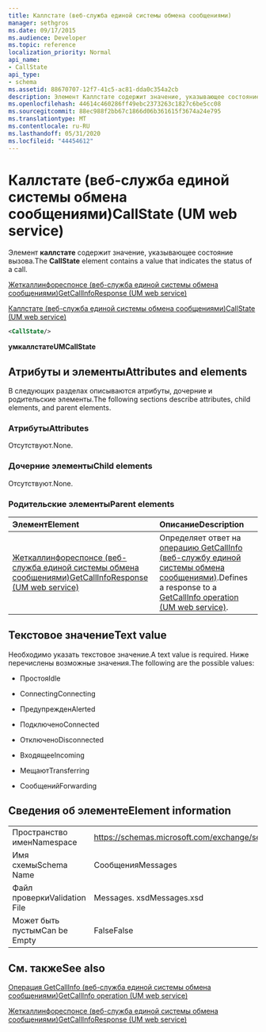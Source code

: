 ```yaml
---
title: Каллстате (веб-служба единой системы обмена сообщениями)
manager: sethgros
ms.date: 09/17/2015
ms.audience: Developer
ms.topic: reference
localization_priority: Normal
api_name:
- CallState
api_type:
- schema
ms.assetid: 88670707-12f7-41c5-ac81-dda0c354a2cb
description: Элемент Каллстате содержит значение, указывающее состояние вызова.
ms.openlocfilehash: 44614c460286ff49ebc2373263c1827c6be5cc08
ms.sourcegitcommit: 88ec988f2bb67c1866d06b361615f3674a24e795
ms.translationtype: MT
ms.contentlocale: ru-RU
ms.lasthandoff: 05/31/2020
ms.locfileid: "44454612"
---
```

# <a name="callstate-um-web-service"></a><span data-ttu-id="f1480-103">Каллстате (веб-служба единой системы обмена сообщениями)</span><span class="sxs-lookup"><span data-stu-id="f1480-103">CallState (UM web service)</span></span>

<span data-ttu-id="f1480-104">Элемент **каллстате** содержит значение, указывающее состояние вызова.</span><span class="sxs-lookup"><span data-stu-id="f1480-104">The **CallState** element contains a value that indicates the status of a call.</span></span> 
  
[<span data-ttu-id="f1480-105">Жеткаллинфореспонсе (веб-служба единой системы обмена сообщениями)</span><span class="sxs-lookup"><span data-stu-id="f1480-105">GetCallInfoResponse (UM web service)</span></span>](getcallinforesponse-um-web-service.md)
  
[<span data-ttu-id="f1480-106">Каллстате (веб-служба единой системы обмена сообщениями)</span><span class="sxs-lookup"><span data-stu-id="f1480-106">CallState (UM web service)</span></span>](callstate-um-web-service.md)
  
```xml
<CallState/>
```

 <span data-ttu-id="f1480-107">**умкаллстате**</span><span class="sxs-lookup"><span data-stu-id="f1480-107">**UMCallState**</span></span>
## <a name="attributes-and-elements"></a><span data-ttu-id="f1480-108">Атрибуты и элементы</span><span class="sxs-lookup"><span data-stu-id="f1480-108">Attributes and elements</span></span>

<span data-ttu-id="f1480-109">В следующих разделах описываются атрибуты, дочерние и родительские элементы.</span><span class="sxs-lookup"><span data-stu-id="f1480-109">The following sections describe attributes, child elements, and parent elements.</span></span>
  
### <a name="attributes"></a><span data-ttu-id="f1480-110">Атрибуты</span><span class="sxs-lookup"><span data-stu-id="f1480-110">Attributes</span></span>

<span data-ttu-id="f1480-111">Отсутствуют.</span><span class="sxs-lookup"><span data-stu-id="f1480-111">None.</span></span>
  
### <a name="child-elements"></a><span data-ttu-id="f1480-112">Дочерние элементы</span><span class="sxs-lookup"><span data-stu-id="f1480-112">Child elements</span></span>

<span data-ttu-id="f1480-113">Отсутствуют.</span><span class="sxs-lookup"><span data-stu-id="f1480-113">None.</span></span>
  
### <a name="parent-elements"></a><span data-ttu-id="f1480-114">Родительские элементы</span><span class="sxs-lookup"><span data-stu-id="f1480-114">Parent elements</span></span>

|<span data-ttu-id="f1480-115">**Элемент**</span><span class="sxs-lookup"><span data-stu-id="f1480-115">**Element**</span></span>|<span data-ttu-id="f1480-116">**Описание**</span><span class="sxs-lookup"><span data-stu-id="f1480-116">**Description**</span></span>|
|:-----|:-----|
|[<span data-ttu-id="f1480-117">Жеткаллинфореспонсе (веб-служба единой системы обмена сообщениями)</span><span class="sxs-lookup"><span data-stu-id="f1480-117">GetCallInfoResponse (UM web service)</span></span>](getcallinforesponse-um-web-service.md) <br/> |<span data-ttu-id="f1480-118">Определяет ответ на [операцию GetCallInfo (веб-службу единой системы обмена сообщениями)](getcallinfo-operation-um-web-service.md).</span><span class="sxs-lookup"><span data-stu-id="f1480-118">Defines a response to a [GetCallInfo operation (UM web service)](getcallinfo-operation-um-web-service.md).</span></span>  <br/> |
   
## <a name="text-value"></a><span data-ttu-id="f1480-119">Текстовое значение</span><span class="sxs-lookup"><span data-stu-id="f1480-119">Text value</span></span>

<span data-ttu-id="f1480-120">Необходимо указать текстовое значение.</span><span class="sxs-lookup"><span data-stu-id="f1480-120">A text value is required.</span></span> <span data-ttu-id="f1480-121">Ниже перечислены возможные значения.</span><span class="sxs-lookup"><span data-stu-id="f1480-121">The following are the possible values:</span></span>
  
- <span data-ttu-id="f1480-122">Простоя</span><span class="sxs-lookup"><span data-stu-id="f1480-122">Idle</span></span>
    
- <span data-ttu-id="f1480-123">Connecting</span><span class="sxs-lookup"><span data-stu-id="f1480-123">Connecting</span></span>
    
- <span data-ttu-id="f1480-124">Предупрежден</span><span class="sxs-lookup"><span data-stu-id="f1480-124">Alerted</span></span>
    
- <span data-ttu-id="f1480-125">Подключено</span><span class="sxs-lookup"><span data-stu-id="f1480-125">Connected</span></span>
    
- <span data-ttu-id="f1480-126">Отключено</span><span class="sxs-lookup"><span data-stu-id="f1480-126">Disconnected</span></span>
    
- <span data-ttu-id="f1480-127">Входящее</span><span class="sxs-lookup"><span data-stu-id="f1480-127">Incoming</span></span>
    
- <span data-ttu-id="f1480-128">Мещают</span><span class="sxs-lookup"><span data-stu-id="f1480-128">Transferring</span></span>
    
- <span data-ttu-id="f1480-129">Сообщений</span><span class="sxs-lookup"><span data-stu-id="f1480-129">Forwarding</span></span>
    
## <a name="element-information"></a><span data-ttu-id="f1480-130">Сведения об элементе</span><span class="sxs-lookup"><span data-stu-id="f1480-130">Element information</span></span>

|||
|:-----|:-----|
|<span data-ttu-id="f1480-131">Пространство имен</span><span class="sxs-lookup"><span data-stu-id="f1480-131">Namespace</span></span>  <br/> |https://schemas.microsoft.com/exchange/services/2006/message  <br/> |
|<span data-ttu-id="f1480-132">Имя схемы</span><span class="sxs-lookup"><span data-stu-id="f1480-132">Schema Name</span></span>  <br/> |<span data-ttu-id="f1480-133">Сообщения</span><span class="sxs-lookup"><span data-stu-id="f1480-133">Messages</span></span>  <br/> |
|<span data-ttu-id="f1480-134">Файл проверки</span><span class="sxs-lookup"><span data-stu-id="f1480-134">Validation File</span></span>  <br/> |<span data-ttu-id="f1480-135">Messages. xsd</span><span class="sxs-lookup"><span data-stu-id="f1480-135">Messages.xsd</span></span>  <br/> |
|<span data-ttu-id="f1480-136">Может быть пустым</span><span class="sxs-lookup"><span data-stu-id="f1480-136">Can be Empty</span></span>  <br/> |<span data-ttu-id="f1480-137">False</span><span class="sxs-lookup"><span data-stu-id="f1480-137">False</span></span>  <br/> |
   
## <a name="see-also"></a><span data-ttu-id="f1480-138">См. также</span><span class="sxs-lookup"><span data-stu-id="f1480-138">See also</span></span>



[<span data-ttu-id="f1480-139">Операция GetCallInfo (веб-служба единой системы обмена сообщениями)</span><span class="sxs-lookup"><span data-stu-id="f1480-139">GetCallInfo operation (UM web service)</span></span>](getcallinfo-operation-um-web-service.md)
  
[<span data-ttu-id="f1480-140">Жеткаллинфореспонсе (веб-служба единой системы обмена сообщениями)</span><span class="sxs-lookup"><span data-stu-id="f1480-140">GetCallInfoResponse (UM web service)</span></span>](getcallinforesponse-um-web-service.md)

